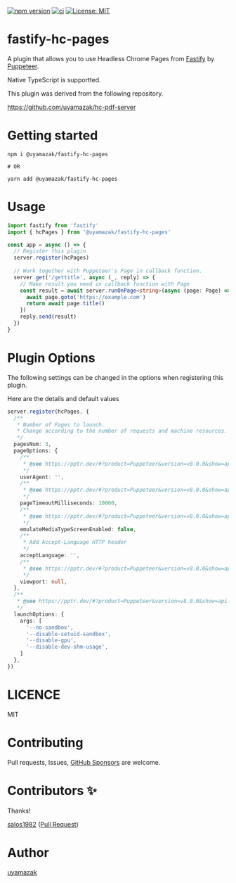 [![npm version](https://badge.fury.io/js/%40uyamazak%2Ffastify-hc-pages.svg)](https://badge.fury.io/js/%40uyamazak%2Ffastify-hc-pages)
[![ci](https://github.com/uyamazak/fastify-hc-pages/workflows/ci/badge.svg)](https://github.com/uyamazak/fastify-hc-pages/actions?query=workflow%3Aci)
[![License: MIT](https://img.shields.io/badge/License-MIT-brightgreen.svg)](LICENSE)
# fastify-hc-pages
A plugin that allows you to use Headless Chrome Pages from [Fastify](https://www.fastify.io/) by [Puppeteer](https://pptr.dev/).

Native TypeScript is supportted.

This plugin was derived from the following repository.

https://github.com/uyamazak/hc-pdf-server

# Getting started
```
npm i @uyamazak/fastify-hc-pages

# OR

yarn add @uyamazak/fastify-hc-pages
```

# Usage

```typescript
import fastify from 'fastify'
import { hcPages } from '@uyamazak/fastify-hc-pages'

const app = async () => {
  // Register this plugin
  server.register(hcPages)
  
  // Work together with Puppeteer's Page in callback function.
  server.get('/gettitle', async (_, reply) => {
    // Make result you need in callback function with Page
    const result = await server.runOnPage<string>(async (page: Page) => {
      await page.goto('https://example.com')
      return await page.title()
    })
    reply.send(result)
  })
}
```
# Plugin Options
The following settings can be changed in the options when registering this plugin.

Here are the details and default values
```typescript
server.register(hcPages, {
  /**
   * Number of Pages to launch.
   * Change according to the number of requests and machine resources.
   */
  pagesNum: 3,
  pageOptions: {
    /**
     * @see https://pptr.dev/#?product=Puppeteer&version=v8.0.0&show=api-pagesetuseragentuseragent
     */
    userAgent: '',
    /**
     * @see https://pptr.dev/#?product=Puppeteer&version=v8.0.0&show=api-pagesetdefaulttimeouttimeout
     */
    pageTimeoutMilliseconds: 10000,
    /**
     * @see https://pptr.dev/#?product=Puppeteer&version=v8.0.0&show=api-pageemulatemediatypetype
     */
    emulateMediaTypeScreenEnabled: false,
    /**
     * Add Accept-Language HTTP header
     */
    acceptLanguage: '',
    /**
     * @see https://pptr.dev/#?product=Puppeteer&version=v8.0.0&show=api-pagesetviewportviewport
     */
    viewport: null,
  },
  /**
   * @see https://pptr.dev/#?product=Puppeteer&version=v8.0.0&show=api-puppeteerlaunchoptions
   */
  launchOptions: {
    args: [
      '--no-sandbox',
      '--disable-setuid-sandbox',
      '--disable-gpu',
      '--disable-dev-shm-usage',
    ]
  },
})
```
# LICENCE
MIT

# Contributing
Pull requests, Issues, [GitHub Sponsors](https://github.com/sponsors/uyamazak/) are welcome.

# Contributors ✨
Thanks!

[salos1982](https://github.com/salos1982) ([Pull Request](https://github.com/uyamazak/hc-pdf-server/pull/96))

# Author
[uyamazak](https://github.com/uyamazak)


